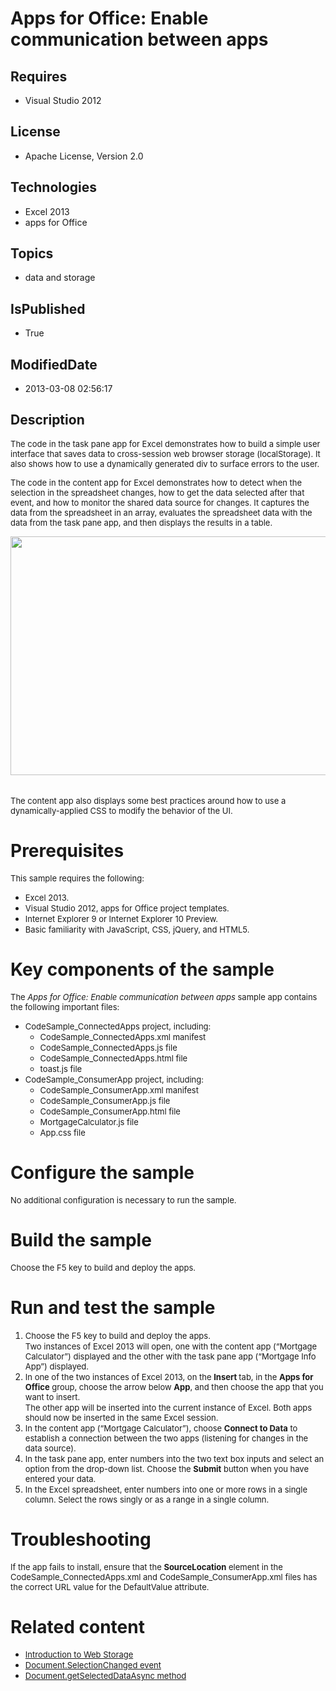 # Apps for Office: Enable communication between apps
## Requires
* Visual Studio 2012
## License
* Apache License, Version 2.0
## Technologies
* Excel 2013
* apps for Office
## Topics
* data and storage
## IsPublished
* True
## ModifiedDate
* 2013-03-08 02:56:17
## Description

<p><span style="font-size:small">The code in the task pane app for Excel demonstrates how to build a simple user interface that saves data to cross-session web browser storage (localStorage). It also shows how to use a dynamically generated div to surface errors
 to the user.</span></p>
<p><span style="font-size:small">The code in the content app for Excel demonstrates how to detect when the selection in the spreadsheet changes, how to get the data selected after that event, and how to monitor the shared data source for changes. It captures
 the data from the spreadsheet in an array, evaluates the spreadsheet data with the data from the task pane app, and then displays the results in a table.</span></p>
<p><span style="font-size:small"><img id="59998" src="/site/view/file/59998/1/AppsForOffice1a.png" alt="" width="645" height="382">&nbsp;</span><br>
&nbsp;<br>
<span style="font-size:small">The content app also displays some best practices around how to use a dynamically-applied CSS to modify the behavior of the UI.</span></p>
<h1>Prerequisites</h1>
<p><span style="font-size:small">This sample requires the following:</span></p>
<ul>
<li><span style="font-size:small">Excel 2013.</span> </li><li><span style="font-size:small">Visual Studio 2012, apps for Office project templates.</span>
</li><li><span style="font-size:small">Internet Explorer 9 or Internet Explorer 10 Preview.</span>
</li><li><span style="font-size:small">Basic familiarity with JavaScript, CSS, jQuery, and HTML5.</span>
</li></ul>
<h1>Key components of the sample</h1>
<p><span style="font-size:small">The <em>Apps for Office: Enable communication between apps</em> sample app contains the following important files:</span></p>
<ul>
<li><span style="font-size:small">CodeSample_ConnectedApps project, including:</span>
<ul>
<li><span style="font-size:small">CodeSample_ConnectedApps.xml manifest</span> </li><li><span style="font-size:small">CodeSample_ConnectedApps.js file</span> </li><li><span style="font-size:small">CodeSample_ConnectedApps.html file</span> </li><li><span style="font-size:small">toast.js file</span> </li></ul>
</li><li><span style="font-size:small">CodeSample_ConsumerApp project, including:</span>
<ul>
<li><span style="font-size:small">CodeSample_ConsumerApp.xml manifest</span> </li><li><span style="font-size:small">CodeSample_ConsumerApp.js file</span> </li><li><span style="font-size:small">CodeSample_ConsumerApp.html file</span> </li><li><span style="font-size:small">MortgageCalculator.js file</span> </li><li><span style="font-size:small">App.css file</span> </li></ul>
</li></ul>
<h1>Configure the sample</h1>
<p><span style="font-size:small">No additional configuration is necessary to run the sample.</span></p>
<h1>Build the sample</h1>
<p><span style="font-size:small">Choose the F5 key to build and deploy the apps.</span></p>
<h1>Run and test the sample</h1>
<ol>
<li><span style="font-size:small">Choose the F5 key to build and deploy the apps.</span><br>
<span style="font-size:small">Two instances of Excel 2013 will open, one with the content app (&ldquo;Mortgage Calculator&rdquo;) displayed and the other with the task pane app (&ldquo;Mortgage Info App&rdquo;) displayed.</span>
</li><li><span style="font-size:small">In one of the two instances of Excel 2013, on the
<strong>Insert </strong>tab, in the <strong>Apps for Office</strong> group, choose the arrow below
<strong>App</strong>, and then choose the app that you want to insert.</span><br>
<span style="font-size:small">The other app will be inserted into the current instance of Excel. Both apps should now be inserted in the same Excel session.</span>
</li><li><span style="font-size:small">In the content app (&ldquo;Mortgage Calculator&rdquo;), choose
<strong>Connect to Data</strong> to establish a connection between the two apps (listening for changes in the data source).</span>
</li><li><span style="font-size:small">In the task pane app, enter numbers into the two text box inputs and select an option from the drop-down list. Choose the
<strong>Submit</strong> button when you have entered your data.</span> </li><li><span style="font-size:small">In the Excel spreadsheet, enter numbers into one or more rows in a single column. Select the rows singly or as a range in a single column.</span>
</li></ol>
<h1>Troubleshooting</h1>
<p><span style="font-size:small">If the app fails to install, ensure that the <strong>
SourceLocation</strong> element in the CodeSample_ConnectedApps.xml and CodeSample_ConsumerApp.xml files has the correct URL value for the DefaultValue attribute.</span></p>
<h1>Related content</h1>
<ul>
<li><span style="font-size:small"><a href="http://msdn.microsoft.com/en-us/library/cc197062(VS.85).aspx">Introduction to Web Storage</a></span>
</li><li><span style="font-size:small"><a href="http://msdn.microsoft.com/library/4cbc527c-a1d5-4fb0-b6db-28cc40c5d5e2">Document.SelectionChanged event</a></span>
</li><li><span style="font-size:small"><a href="http://msdn.microsoft.com/en-us/library/fp142294(v=office.15)">Document.getSelectedDataAsync method</a></span>
</li></ul>
